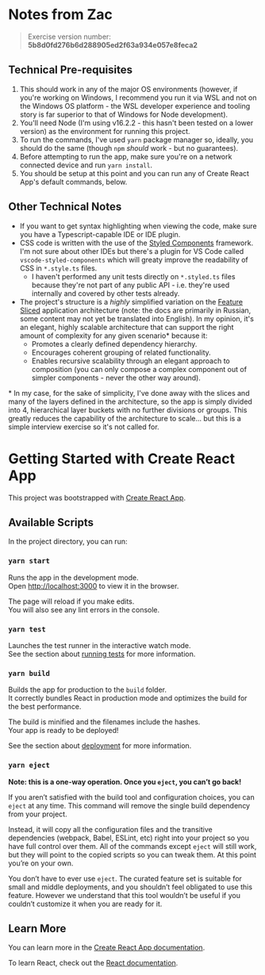 # Notes from Zac

> Exercise version number: **5b8d0fd276b6d288905ed2f63a934e057e8feca2**

## Technical Pre-requisites

1. This should work in any of the major OS environments (however, if you're working on Windows, I recommend you run it via WSL and not on the Windows OS platform - the WSL developer experience and tooling story is far superior to that of Windows for Node development).
1. You'll need Node (I'm using v16.2.2 - this hasn't been tested on a lower version) as the environment for running this project.
1. To run the commands, I've used `yarn` package manager so, ideally, you should do the same (though `npm` _should_ work - but no guarantees).
1. Before attempting to run the app, make sure you're on a network connected device and run `yarn install`.
1. You should be setup at this point and you can run any of Create React App's default commands, below.

## Other Technical Notes

* If you want to get syntax highlighting when viewing the code, make sure you have a Typescript-capable IDE or IDE plugin.
* CSS code is written with the use of the [Styled Components](https://styled-components.com/) framework. I'm not sure about other IDEs but there's a plugin for VS Code called `vscode-styled-components` which will greaty improve the readability of CSS in `*.style.ts` files.
   * I haven't performed any unit tests directly on `*.styled.ts` files because they're not part of any public API - i.e. they're used internally and covered by other tests already.
* The project's structure is a _highly_ simplified variation on the [Feature Sliced](https://feature-sliced.design/en/) application architecture (note: the docs are primarily in Russian, some content may not yet be translated into English). In my opinion, it's an elegant, highly scalable architecture that can support the right amount of complexity for any given scenario* because it:
   * Promotes a clearly defined dependency hierarchy.
   * Encourages coherent grouping of related functionality.
   * Enables recursive scalability through an elegant approach to composition (you can only compose a complex component out of simpler components - never the other way around).

\* In my case, for the sake of simplicity, I've done away with the slices and many of the layers defined in the architecture, so the app is simply divided into 4, hierarchical layer buckets with no further divisions or groups. This greatly reduces the capability of the architecture to scale... but this is a simple interview exercise so it's not called for.

# Getting Started with Create React App

This project was bootstrapped with [Create React App](https://github.com/facebook/create-react-app).

## Available Scripts

In the project directory, you can run:

### `yarn start`

Runs the app in the development mode.\
Open [http://localhost:3000](http://localhost:3000) to view it in the browser.

The page will reload if you make edits.\
You will also see any lint errors in the console.

### `yarn test`

Launches the test runner in the interactive watch mode.\
See the section about [running tests](https://facebook.github.io/create-react-app/docs/running-tests) for more information.

### `yarn build`

Builds the app for production to the `build` folder.\
It correctly bundles React in production mode and optimizes the build for the best performance.

The build is minified and the filenames include the hashes.\
Your app is ready to be deployed!

See the section about [deployment](https://facebook.github.io/create-react-app/docs/deployment) for more information.

### `yarn eject`

**Note: this is a one-way operation. Once you `eject`, you can’t go back!**

If you aren’t satisfied with the build tool and configuration choices, you can `eject` at any time. This command will remove the single build dependency from your project.

Instead, it will copy all the configuration files and the transitive dependencies (webpack, Babel, ESLint, etc) right into your project so you have full control over them. All of the commands except `eject` will still work, but they will point to the copied scripts so you can tweak them. At this point you’re on your own.

You don’t have to ever use `eject`. The curated feature set is suitable for small and middle deployments, and you shouldn’t feel obligated to use this feature. However we understand that this tool wouldn’t be useful if you couldn’t customize it when you are ready for it.

## Learn More

You can learn more in the [Create React App documentation](https://facebook.github.io/create-react-app/docs/getting-started).

To learn React, check out the [React documentation](https://reactjs.org/).
